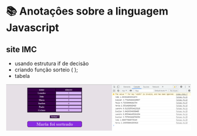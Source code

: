 # 📚 Anotaçôes sobre a linguagem Javascript
 
 ## site IMC
 * usando estrutura if de decisão
 * criando função sorteio ( ); 
 * tabela 

![imagem](https://github.com/leandroluizpereira/javascript/blob/main/site_sorteio/2021-06-25.png)

